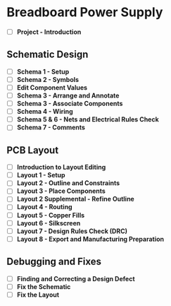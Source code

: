 # Breadboard Power Supply

- [ ] **Project - Introduction**

## Schematic Design
- [ ] **Schema 1 - Setup**
- [ ] **Schema 2 - Symbols**
- [ ] **Edit Component Values**
- [ ] **Schema 3 - Arrange and Annotate**
- [ ] **Schema 3 - Associate Components**
- [ ] **Schema 4 - Wiring**
- [ ] **Schema 5 & 6 - Nets and Electrical Rules Check**
- [ ] **Schema 7 - Comments**

## PCB Layout
- [ ] **Introduction to Layout Editing**
- [ ] **Layout 1 - Setup**
- [ ] **Layout 2 - Outline and Constraints**
- [ ] **Layout 3 - Place Components**
- [ ] **Layout 2 Supplemental - Refine Outline**
- [ ] **Layout 4 - Routing**
- [ ] **Layout 5 - Copper Fills**
- [ ] **Layout 6 - Silkscreen**
- [ ] **Layout 7 - Design Rules Check (DRC)**
- [ ] **Layout 8 - Export and Manufacturing Preparation**

## Debugging and Fixes
- [ ] **Finding and Correcting a Design Defect**
- [ ] **Fix the Schematic**
- [ ] **Fix the Layout**
